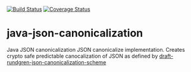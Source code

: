 [![Build Status](https://travis-ci.org/erdtman/java-json-canonicalization.svg?branch=master)](https://travis-ci.org/erdtman/java-json-canonicalization)
[![Coverage Status](https://coveralls.io/repos/github/erdtman/java-json-canonicalization/badge.svg)](https://coveralls.io/github/erdtman/java-json-canonicalization)
# java-json-canonicalization
Java JSON canonicalization 
JSON canonicalize implementation. Creates crypto safe predictable canocalization of
JSON as defined by [draft-rundgren-json-canonicalization-scheme](https://cyberphone.github.io/doc/security/draft-rundgren-json-canonicalization-scheme.html)